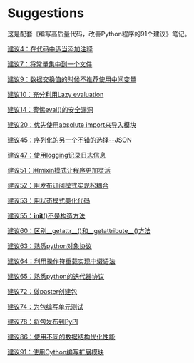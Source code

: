 Suggestions
===========

这是配套《编写高质量代码，改善Python程序的91个建议》笔记。


[建议4：在代码中适当添加注释](https://github.com/DavidChen7610/Suggestions/blob/master/suggestion04.py)

[建议7：将常量集中到一个文件](https://github.com/DavidChen7610/Suggestions/blob/master/suggestion07.py)

[建议9：数据交换值的时候不推荐使用中间变量](https://github.com/DavidChen7610/Suggestions/blob/master/suggestion09.py)

[建议10：充分利用Lazy evaluation](https://github.com/DavidChen7610/Suggestions/blob/master/suggestion10.py)

[建议14：警惕eval()的安全漏洞](https://github.com/DavidChen7610/Suggestions/blob/master/suggestion14.py)

[建议20：优先使用absolute import来导入模块](https://github.com/DavidChen7610/Suggestions/blob/master/suggestion20.py)

[建议45：序列化的另一个不错的选择--JSON](https://github.com/DavidChen7610/Suggestions/blob/master/suggestion45.py)

[建议47：使用logging记录日志信息](https://github.com/DavidChen7610/Suggestions/blob/master/suggestion47.py)

[建议51：用mixin模式让程序更加灵活](https://github.com/DavidChen7610/Suggestions/blob/master/suggestion51.py)

[建议52：用发布订阅模式实现松耦合](https://github.com/DavidChen7610/Suggestions/blob/master/suggestion52.py)

[建议53：用状态模式美化代码](https://github.com/DavidChen7610/Suggestions/blob/master/suggestion53.py)

[建议55：__init__()不是构造方法](https://github.com/DavidChen7610/Suggestions/blob/master/suggestion55.py)

[建议60：区别__getattr__()和__getattribute__()方法](https://github.com/DavidChen7610/Suggestions/blob/master/suggestion60.py)

[建议63：熟悉python对象协议](https://github.com/DavidChen7610/Suggestions/blob/master/suggestion63.py)

[建议64：利用操作符重载实现中缀语法](https://github.com/DavidChen7610/Suggestions/blob/master/suggestion64.py)

[建议65：熟悉python的迭代器协议](https://github.com/DavidChen7610/Suggestions/blob/master/suggestion65.py)

[建议72：做paster创建包](https://github.com/DavidChen7610/Suggestions/blob/master/suggestion72.py)

[建议74：为包编写单元测试](https://github.com/DavidChen7610/Suggestions/blob/master/suggestion74.py)

[建议78：将包发布到PyPI](https://github.com/DavidChen7610/Suggestions/blob/master/suggestion78.py)

[建议86：使用不同的数据结构优化性能](https://github.com/DavidChen7610/Suggestions/blob/master/suggestion86.py)

[建议91：使用Cython编写扩展模块](https://github.com/DavidChen7610/Suggestions/blob/master/suggestion91.py)
